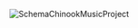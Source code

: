 ![SchemaChinookMusicProject](https://github.com/Caitlynthompson231/Chinook-Music-Store-Analysis/assets/144511602/8d6a54d7-b04d-4576-a71f-88291ccb198a)

